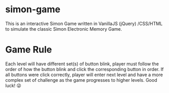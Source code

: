 # simon-game
This is an interactive Simon Game written in VanillaJS (jQuery) /CSS/HTML to simulate the classic Simon Electronic Memory Game.
# Game Rule
Each level will have different set(s) of button blink, player must follow the order of how the button blink and click the corresponding button in order. If all buttons were click correctly, player will enter next level and have a more complex set of challenge as the game progresses to higher levels. Good luck! 😜
